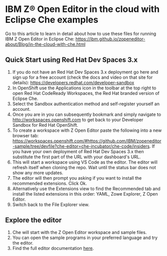 # IBM Z® Open Editor in the cloud with Eclipse Che examples

Go to this article to learn in detail about how to use these files for running IBM Z Open Editor in Eclipse Che: <https://ibm.github.io/zopeneditor-about/Blog/in-the-cloud-with-che.html>

## Quick Start using Red Hat Dev Spaces 3.x

1. If you do not have an Red Hat Dev Spaces 3.x deployment go here and sign up for a free account (check the docs and video on that site for details): <https://developers.redhat.com/developer-sandbox>
2. In OpenShift use the Applications icon in the toolbar at the top right to open Red Hat CodeReady Workspaces, the Red Hat branded version of Eclipse Che.
3. Select the Sandbox authentication method and self-register yourself an account.
4. Once you are in you can subsequently bookmark and simply navigate to <http://workspaces.openshift.com> to get back to your Developer Sandbox for Red Hat OpenShift.
5. To create a workspace with Z Open Editor paste the following into a new browser tab: <https://workspaces.openshift.com/#https://github.com/IBM/zopeneditor-sample/tree/devfile?che-editor=che-incubator/che-code/insiders>. If you have your own deployment of Red Hat Dev Spaces 3.x then substitute the first part of the URL with your dashboard's URL.
6. This will start a workspace using VS Code as the editor. The editor will refresh itself when cloning the repo. Wait until the status bar does not show any more updates.
7. The editor will then prompt you asking if you want to install the recommended extensions. Click Ok.
8. Alternatively use the Extensions view to find the Recommended tab and install the listed extensions in this order: YAML, Zowe Explorer, Z Open Editor.
9. Switch back to the File Explorer view.

## Explore the editor

1. Che will start with the Z Open Editor workspace and sample files.
2. You can open the sample programs in your preferred language and try the editor.
3. Find the full editor documentation [here](https://ibm.github.io/zopeneditor-about/Docs/introduction.html).
